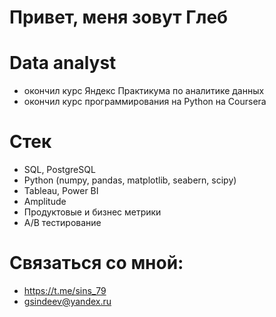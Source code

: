 # Привет, меня зовут Глеб
# Data analyst
- окончил курс Яндекс Практикума по аналитике данных
- окончил курс программирования на Python на Coursera
# Стек
- SQL, PostgreSQL
- Python (numpy, pandas, matplotlib, seabern, scipy)
- Tableau, Power BI
- Amplitude
- Продуктовые и бизнес метрики
- A/B тестирование
# Связаться со мной:
- https://t.me/sins_79
- gsindeev@yandex.ru
